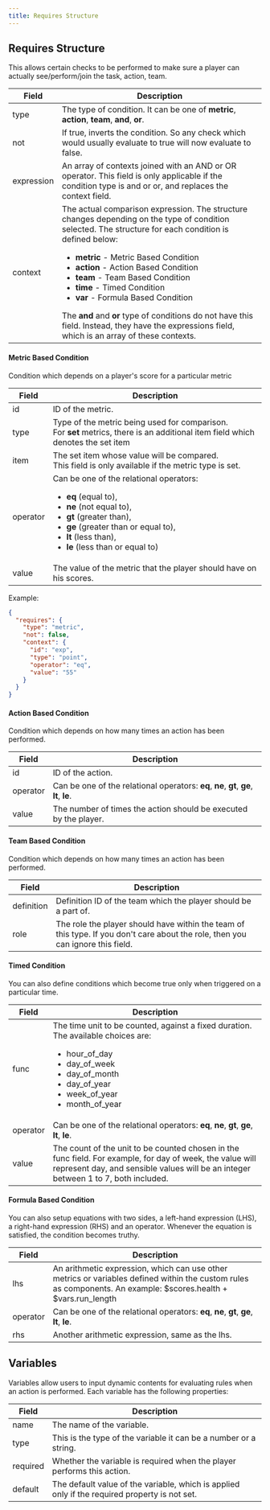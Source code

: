 ```yaml
---
title: Requires Structure
---
```


## Requires Structure

This allows certain checks to be performed to make sure a player can actually see/perform/join the task, action, team.

|    Field    |    Description    |
|-------------|-------------------|
| type        | The type of condition. It can be one of **metric**, **action**, **team**, **and**, **or**. |
| not         | If true, inverts the condition. So any check which would usually evaluate to true will now evaluate to false. |
| expression  | An array of contexts joined with an AND or OR operator. This field is only applicable if the condition type is and or or, and replaces the context field. |
| context     | The actual comparison expression. The structure changes depending on the type of condition selected. The structure for each condition is defined below: <ul><li>**metric** - Metric Based Condition</li><li>**action** - Action Based Condition</li><li>**team** - Team Based Condition</li><li>**time** - Timed Condition</li><li>**var** - Formula Based Condition</li></ul>The **and** and **or** type of conditions do not have this field. Instead, they have the expressions field, which is an array of these contexts. |

#### Metric Based Condition

Condition which depends on a player's score for a particular metric

|    Field    |    Description    |
|-------------|-------------------|
| id          | ID of the metric. |
| type        | Type of the metric being used for comparison. <br/>For **set** metrics, there is an additional item field which denotes the set item |
| item        | The set item whose value will be compared. <br/>This field is only available if the metric type is set. |
| operator    | Can be one of the relational operators: <ul><li>**eq** (equal to),</li><li>**ne** (not equal to),</li><li>**gt** (greater than),</li><li>**ge** (greater than or equal to),</li><li>**lt** (less than),</li><li>**le** (less than or equal to)</li></ul> |
| value       | The value of the metric that the player should have on his scores. |

Example:

```json
{
  "requires": {
    "type": "metric",
    "not": false,
    "context": {
      "id": "exp",
      "type": "point",
      "operator": "eq",
      "value": "55"
    }
  }
}
```

#### Action Based Condition

Condition which depends on how many times an action has been performed.

|    Field    |    Description    |
|-------------|-------------------|
| id          | ID of the action. |
| operator    | Can be one of the relational operators: **eq**, **ne**, **gt**, **ge**, **lt**, **le**. |
| value       | The number of times the action should be executed by the player. |


#### Team Based Condition

Condition which depends on how many times an action has been performed.

|    Field    |    Description    |
|-------------|-------------------|
| definition  | Definition ID of the team which the player should be a part of. |
| role        | The role the player should have within the team of this type. If you don't care about the role, then you can ignore this field. |


#### Timed Condition

You can also define conditions which become true only when triggered on a particular time.

|    Field    |    Description    |
|-------------|-------------------|
| func        | The time unit to be counted, against a fixed duration. The available choices are: <ul><li>hour_of_day</li><li>day_of_week</li><li>day_of_month</li><li>day_of_year</li><li>week_of_year</li><li>month_of_year</li></ul> |
| operator    | Can be one of the relational operators: **eq**, **ne**, **gt**, **ge**, **lt**, **le**. |
| value       | The count of the unit to be counted chosen in the func field. For example, for day of week, the value will represent day, and sensible values will be an integer between 1 to 7, both included. |

#### Formula Based Condition

You can also setup equations with two sides, a left-hand expression (LHS), a right-hand expression (RHS) and an operator. Whenever the equation is satisfied, the condition becomes truthy.

|    Field    |    Description    |
|-------------|-------------------|
| lhs         | An arithmetic expression, which can use other metrics or variables defined within the custom rules as components. An example:  $scores.health + $vars.run_length |
| operator    | Can be one of the relational operators: **eq**, **ne**, **gt**, **ge**, **lt**, **le**. |
| rhs         | Another arithmetic expression, same as the lhs. |


## Variables

Variables allow users to input dynamic contents for evaluating rules when an action is performed. Each variable has the following properties:

|    Field    |    Description    |
|-------------|-------------------|
| name        | The name of the variable. |
| type        | This is the type of the variable it can be a number or a string. |
| required    | Whether the variable is required when the player performs this action. |
| default     | The default value of the variable, which is applied only if the required property is not set. |
